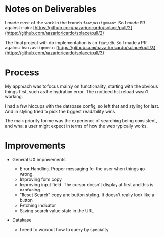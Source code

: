 # Notes on Deliverables

I made most of the work in the branch `feat/assignment`. So I made PR against main: [https://github.com/nazarioricardo/solace/pull/2](https://github.com/nazarioricardo/solace/pull/2)

The final project with db implementation is on `feat/db`. So I made a PR against `feat/assignment`: [https://github.com/nazarioricardo/solace/pull/3](https://github.com/nazarioricardo/solace/pull/3)

# Process

My approach was to focus mainly on functionality, starting with the obvious things first, such as the hydration error. Then noticed hot reload wasn't working.

I had a few hiccups with the database config, so left that and styling for last. And in styling tried to pick the biggest readability wins

The main priority for me was the experience of searching being consistent, and what a user might expect in terms of how the web typically works.

# Improvements

- General UX improvements

  - Error Handling. Proper messaging for the user when things go wrong.
  - Improving form copy
  - Improving input field. The cursor doesn't display at first and this is confusing
  - "Reset Search" copy and button styling. It doesn't really look like a button
  - Fetching indicator
  - Saving search value state in the URL

- Database
  - I need to workout how to query by specialty

